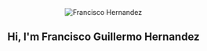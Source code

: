 <div align="center" width="300">
    <img src="https://avatars.githubusercontent.com/u/198856887?v=4" alt="Francisco Hernandez">
    <h2 align="center">Hi, I'm Francisco Guillermo Hernandez</h2>
</div>